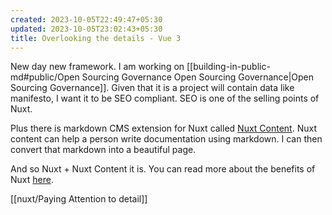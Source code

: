 ```yaml
---
created: 2023-10-05T22:49:47+05:30
updated: 2023-10-05T23:02:43+05:30
title: Overlooking the details - Vue 3
---
```

New day new framework. I am working on [[building-in-public-md#public/Open Sourcing Governance Open Sourcing Governance|Open Sourcing Governance]]. Given that it is a project will contain data like manifesto, I want it to be SEO compliant. SEO is one of the selling points of Nuxt.

Plus there is markdown CMS extension for Nuxt called [Nuxt Content](https://content.nuxt.com/). Nuxt content can help a person write documentation using markdown. I can then convert that markdown into a beautiful page.

And so Nuxt + Nuxt Content it is. You can read more about the benefits of Nuxt [here](https://nuxt.com/docs/getting-started/introduction).


[[nuxt/Paying Attention to detail]]

